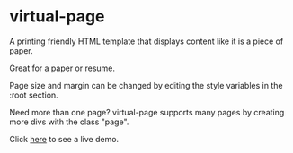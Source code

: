 # virtual-page
A printing friendly HTML template that displays content like it is a piece of paper. 

Great for a paper or resume.

Page size and margin can be changed by editing the style variables in the :root section.

Need more than one page? virtual-page supports many pages by creating more divs with the class "page".

Click [here](http://zachariahwbrown.com/projects/virtual-page/) to see a live demo.

